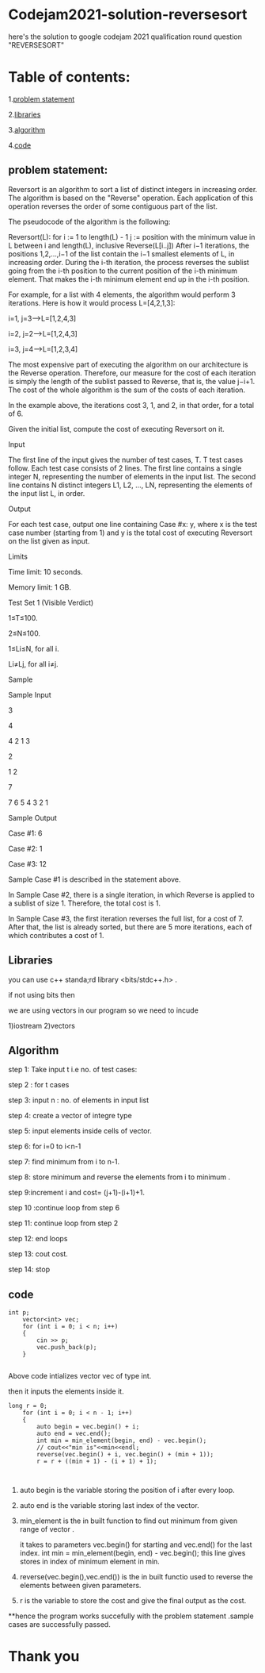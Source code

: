 # Codejam2021-solution-reversesort
here's the solution to google codejam 2021 qualification round question "REVERSESORT"

# Table of contents:
1.[problem statement](#problem-statement)

2.[libraries](#libraries)

3.[algorithm](#algorithm)

4.[code](#code)


## problem statement:


Reversort is an algorithm to sort a list of distinct integers in increasing order. The algorithm is based on the "Reverse" operation. Each application of this operation reverses the order of some contiguous part of the list.

The pseudocode of the algorithm is the following:

Reversort(L):
  for i := 1 to length(L) - 1
    j := position with the minimum value in L between i and length(L), inclusive
    Reverse(L[i..j])
After i−1 iterations, the positions 1,2,…,i−1 of the list contain the i−1 smallest elements of L, in increasing order. During the i-th iteration, the process reverses the sublist going from the i-th position to the current position of the i-th minimum element. That makes the i-th minimum element end up in the i-th position.

For example, for a list with 4 elements, the algorithm would perform 3 iterations. Here is how it would process L=[4,2,1,3]:

i=1, j=3⟶L=[1,2,4,3]

i=2, j=2⟶L=[1,2,4,3]

i=3, j=4⟶L=[1,2,3,4]

The most expensive part of executing the algorithm on our architecture is the Reverse operation. Therefore, our measure for the cost of each iteration is simply the length of the sublist passed to Reverse, that is, the value j−i+1. The cost of the whole algorithm is the sum of the costs of each iteration.

In the example above, the iterations cost 3, 1, and 2, in that order, for a total of 6.

Given the initial list, compute the cost of executing Reversort on it.

Input

The first line of the input gives the number of test cases, T. T test cases follow. Each test case consists of 2 lines. The first line contains a single integer N, representing the number of elements in the input list. The second line contains N distinct integers L1, L2, ..., LN, representing the elements of the input list L, in order.

Output

For each test case, output one line containing Case #x: y, where x is the test case number (starting from 1) and y is the total cost of executing Reversort on the list given as input.

Limits

Time limit: 10 seconds.

Memory limit: 1 GB.

Test Set 1 (Visible Verdict)

1≤T≤100.

2≤N≤100.

1≤Li≤N, for all i.

Li≠Lj, for all i≠j.

Sample


Sample Input

3

4

4 2 1 3

2

1 2

7

7 6 5 4 3 2 1


Sample Output

Case #1: 6

Case #2: 1


Case #3: 12

Sample Case #1 is described in the statement above.

In Sample Case #2, there is a single iteration, in which Reverse is applied to a sublist of size 1. Therefore, the total cost is 1.

In Sample Case #3, the first iteration reverses the full list, for a cost of 7. After that, the list is already sorted, but there are 5 more iterations, each of which contributes a cost of 1.

## Libraries

you can use c++ standa;rd library <bits/stdc++.h> .

if not using bits then

we are using vectors in our program so we need to incude 

1)iostream
2)vectors


## Algorithm

step 1: Take input t i.e no. of test cases:

step 2 : for t cases

step 3: input n : no. of elements in input list

step 4: create a vector of integre type

step 5: input elements inside cells of vector.

step 6: for i=0 to i<n-1 

step 7: find minimum from i to n-1.

step 8: store minimum and reverse the elements from i to minimum .

step 9:increment i and cost= (j+1)-(i+1)+1.

step 10 :continue loop from step 6

step 11: continue loop from step 2

step 12:  end loops

step 13: cout cost.

step 14: stop


## code

```
int p;
    vector<int> vec;
    for (int i = 0; i < n; i++)
    {
        cin >> p;
        vec.push_back(p);
    }
    
 ```
 
Above code intializes vector vec of type int.

then it inputs the elements inside it.

```
long r = 0;
    for (int i = 0; i < n - 1; i++)
    {
        auto begin = vec.begin() + i;
        auto end = vec.end();
        int min = min_element(begin, end) - vec.begin();
        // cout<<"min is"<<min<<endl;
        reverse(vec.begin() + i, vec.begin() + (min + 1));
        r = r + ((min + 1) - (i + 1) + 1);
        
        
```
1) auto begin is the variable storing the position of i after every loop.

2) auto end is the variable storing last index of the vector.

3) min_element is the in built function to find out minimum from given range of vector .
   
   it takes to parameters vec.begin() for starting and vec.end() for the last index.
   int min = min_element(begin, end) - vec.begin();
   this line gives stores in index of minimum element in min.

4) reverse(vec.begin(),vec.end()) is the in built functio used to reverse the elements between given parameters.

5) r is the variable to store the cost and give the final output as the cost.



**hence the program works succefully with the problem statement .sample cases are successfully passed.

# Thank you
